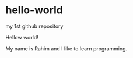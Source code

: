 # hello-world
my 1st github repository

Hellow world!

My name is Rahim and I like to learn programming. 
